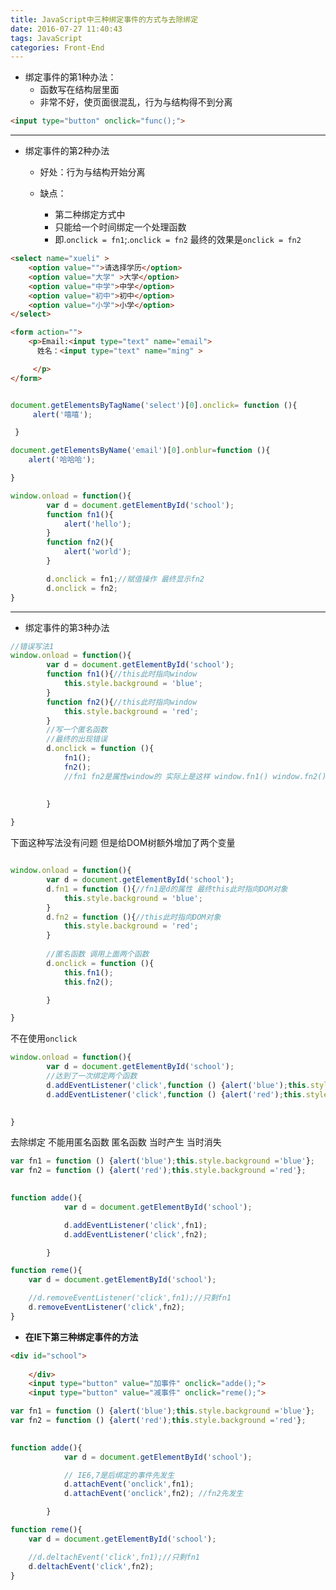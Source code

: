 ```yaml
---
title: JavaScript中三种绑定事件的方式与去除绑定
date: 2016-07-27 11:40:43
tags: JavaScript
categories: Front-End
---
```



- 绑定事件的第1种办法：
  - 函数写在结构层里面
  - 非常不好，使页面很混乱，行为与结构得不到分离
    
```html
<input type="button" onclick="func();">
```
<!--more-->
---

- 绑定事件的第2种办法
  - 好处：行为与结构开始分离
  - 缺点：
 
    - 第二种绑定方式中 
    - 只能给一个时间绑定一个处理函数 
    - 即.`onclick = fn1`;.`onclick = fn2`  最终的效果是`onclick = fn2`

```html
<select name="xueli" >
	<option value="">请选择学历</option>
	<option value="大学" >大学</option>
	<option value="中学">中学</option>
	<option value="初中">初中</option>	
	<option value="小学">小学</option>	
</select>

<form action="">
	<p>Email:<input type="text" name="email">
	  姓名：<input type="text" name="ming" >

	 </p>
</form>
```

```javascript

document.getElementsByTagName('select')[0].onclick= function (){
 	 alert('嘻嘻');

 }

document.getElementsByName('email')[0].onblur=function (){
	alert('哈哈哈');

}
```

```javascript
window.onload = function(){
		var d = document.getElementById('school');
		function fn1(){
			alert('hello');
		}
		function fn2(){
			alert('world');
		}

		d.onclick = fn1;//赋值操作 最终显示fn2
		d.onclick = fn2;
}

```

---

- 绑定事件的第3种办法

```javascript
//错误写法1
window.onload = function(){
		var d = document.getElementById('school');
		function fn1(){//this此时指向window
			this.style.background = 'blue';
		}
		function fn2(){//this此时指向window
			this.style.background = 'red';
		}
		//写一个匿名函数
		//最终的出现错误
		d.onclick = function (){
			fn1();
			fn2();
			//fn1 fn2是属性window的 实际上是这样 window.fn1() window.fn2()
			
			
		}

}
```

 下面这种写法没有问题 但是给DOM树额外增加了两个变量
```javascript

window.onload = function(){
		var d = document.getElementById('school');
		d.fn1 = function (){//fn1是d的属性 最终this此时指向DOM对象
			this.style.background = 'blue';
		}
		d.fn2 = function (){//this此时指向DOM对象
			this.style.background = 'red';
		}
		
		//匿名函数 调用上面两个函数
		d.onclick = function (){
			this.fn1();
			this.fn2();

		}

}
```

不在使用`onclick`

```javascript
window.onload = function(){
		var d = document.getElementById('school');
		//达到了一次绑定两个函数
		d.addEventListener('click',function () {alert('blue');this.style.background ='blue'});
		d.addEventListener('click',function () {alert('red');this.style.background ='red'});
		

}


```

去除绑定 不能用匿名函数 匿名函数 当时产生 当时消失

```javascript
var fn1 = function () {alert('blue');this.style.background ='blue'};
var fn2 = function () {alert('red');this.style.background ='red'};

		
function adde(){
			var d = document.getElementById('school');

			d.addEventListener('click',fn1);
			d.addEventListener('click',fn2);

		}

function reme(){
	var d = document.getElementById('school');

	//d.removeEventListener('click',fn1);//只剩fn1
	d.removeEventListener('click',fn2);
}

```

- **在IE下第三种绑定事件的方法**

```html
<div id="school">
		
	</div>
	<input type="button" value="加事件" onclick="adde();">
	<input type="button" value="减事件" onclick="reme();">
```

```javascript
var fn1 = function () {alert('blue');this.style.background ='blue'};
var fn2 = function () {alert('red');this.style.background ='red'};

		
function adde(){
			var d = document.getElementById('school');

			// IE6,7是后绑定的事件先发生
			d.attachEvent('onclick',fn1);
			d.attachEvent('onclick',fn2); //fn2先发生

		}

function reme(){
	var d = document.getElementById('school');

	//d.deltachEvent('click',fn1);//只剩fn1
	d.deltachEvent('click',fn2);
}

```

    
